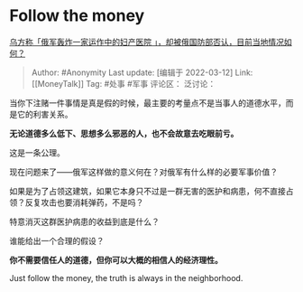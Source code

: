 # Follow the money
[乌方称「俄军轰炸一家运作中的妇产医院 」，却被俄国防部否认，目前当地情况如何？](https://www.zhihu.com/question/521154275/answer/2384990036)

> Author: #Anonymity
> Last update: [编辑于 2022-03-12]
> Link: [[MoneyTalk]]
> Tag: #处事 #军事
> 评论区：
> 泛讨论：

当你下注赌一件事情是真是假的时候，最主要的考量点不是当事人的道德水平，而是它的利害关系。

**无论道德多么低下、思想多么邪恶的人，也不会故意去吃眼前亏。**

这是一条公理。

现在问题来了——俄军这样做的意义何在？对俄军有什么样的必要军事价值？

如果是为了占领这建筑，如果它本身只不过是一群无害的医护和病患，何不直接占领？反复攻击也要消耗弹药，不是吗？

特意消灭这群医护病患的收益到底是什么？

谁能给出一个合理的假设？

**你不需要信任人的道德，但你可以大概的相信人的经济理性。**

Just follow the money, the truth is always in the neighborhood.
